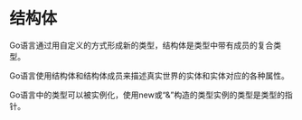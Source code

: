 # 结构体

Go语言通过用自定义的方式形成新的类型，结构体是类型中带有成员的复合类型。

Go语言使用结构体和结构体成员来描述真实世界的实体和实体对应的各种属性。

Go语言中的类型可以被实例化，使用new或“&”构造的类型实例的类型是类型的指针。

